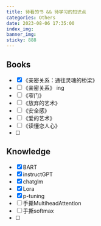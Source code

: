 ```yaml
---
title: 待看的书 && 待学习的知识点
categories: Others
date: 2023-08-06 17:35:00
index_img: 
banner_img: 
sticky: 888
---
```






## Books

- [x] 《亲密关系：通往灵魂的桥梁》 
- [ ] 《亲密关系》   ing
- [ ] 《窄门》
- [ ] 《放弃的艺术》
- [ ] 《安全感》
- [ ] 《爱的艺术》
- [ ] 《读懂恋人心》
- [ ] 



## Knowledge

- [x] BART
- [x] instructGPT
- [x] chatglm
- [x] Lora
- [x] p-tuning
- [ ] 手撕MultiheadAttention
- [ ] 手撕softmax
- [ ] 